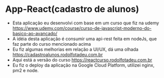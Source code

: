 # App-React(cadastro de alunos)
* Esta aplicação eu desenvolvi com base em um curso que fiz na udemy https://www.udemy.com/course/curso-de-javascript-moderno-do-basico-ao-avancado/ 
* A idéia desta aplicação é consumir uma api-rest feita em nodeJs, que faz parte do curso mencionado acima
* Eu fiz algumas melhorias em relação a UI/UX, dá uma olhada https://cadastroalunos.rodolfotadeu.com.br
* Aqui está a versão do curso https://reactcurso.rodolfotadeu.com.br
* Eu fiz o deploy da aplicação na Google Cloud Platform, utilizei nginx, pm2 e node.

